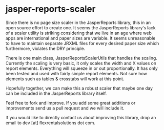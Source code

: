 jasper-reports-scaler
=====================
Since there is no page size scaler in the JasperReports library, this in an open source effort to create one. It seems the JasperReports library's lack of a scaler utility is striking considering that we live in an age where web apps are international and paper sizes are variable. It seems unreasonable to have to maintain separate JRXML files for every desired paper size which furthermore, violates the DRY principle.

There is one main class, JasperReportsScalerUtils that handles the scaling. Currently the scaling is very basic, it only scales the width and X values on report elements. Everything will squeeze in or out proportionally. It has only been tested and used with fairly simple report elements. Not sure how elements such as tables & crosstabs will work at this point.

Hopefully together, we can make this a robust scaler that maybe one day can be included in the JasperReports library itself.

Feel free to fork and improve. If you add some great additions or improvements send us a pull request and we will include it.

If you would like to directly contact us about improving this library, drop an email to dev [at] flexrentalsolutions dot com.
